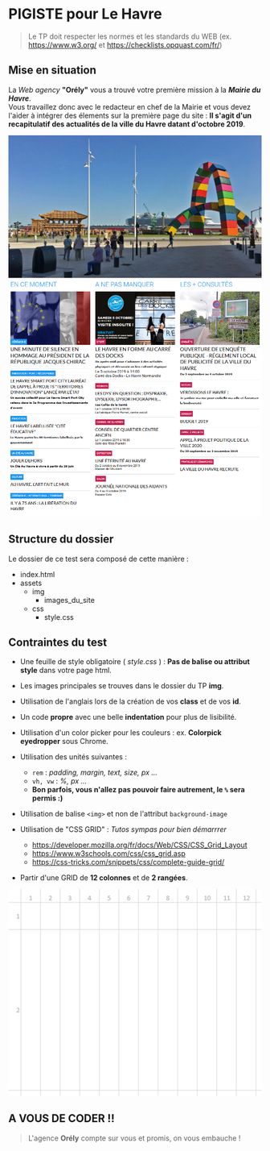 # PIGISTE pour Le Havre
> Le TP doit respecter les normes et les standards du WEB (ex. https://www.w3.org/ et https://checklists.opquast.com/fr/)  

## Mise en situation
La *Web agency* **"Orély"** vous a trouvé votre première mission à la ***Mairie du Havre***.  
Vous travaillez donc avec le redacteur en chef de la Mairie et vous devez l'aider à intégrer des élements sur la première page du site : **Il s'agit d'un recapitulatif des actualités de la ville du Havre datant d'octobre 2019**.  

![Ville](assets/img/leHavre.jpg "LaVille")  
![Actus](assets/img/actus.PNG "Actus")  

## Structure du dossier
Le dossier de ce test sera composé de cette manière :
* index.html
* assets
    * img
        * images_du_site
    * css
        * style.css

## Contraintes du test
* Une feuille de style obligatoire ( *style.css* ) : **Pas de balise ou attribut style** dans votre page html.
* Les images principales se trouves dans le dossier du TP **img**.
* Utilisation de l'anglais lors de la création de vos **class** et de vos **id**.
* Un code **propre** avec une belle **indentation** pour plus de lisibilité.
* Utilisation d'un color picker pour les couleurs : ex. **Colorpick eyedropper** sous Chrome.
* Utilisation des unités suivantes :
    * ```rem``` : *padding, margin, text, size, px ...*  
    * ```vh, vw``` : *%, px ...*  
    * **Bon parfois, vous n'allez pas pouvoir faire autrement, le ```%``` sera permis :)**
    
* Utilisation de balise ```<img>``` et non de l'attribut ```background-image```
* Utilisation de "CSS GRID" : *Tutos sympas pour bien démarrrer*
    * https://developer.mozilla.org/fr/docs/Web/CSS/CSS_Grid_Layout
    * https://www.w3schools.com/css/css_grid.asp
    * https://css-tricks.com/snippets/css/complete-guide-grid/
* Partir d'une GRID de **12 colonnes** et de **2 rangées**.  

![grid](assets/img/grid3.PNG "grid")  

## A VOUS DE CODER !!
> L'agence **Orély** compte sur vous et promis, on vous embauche !
